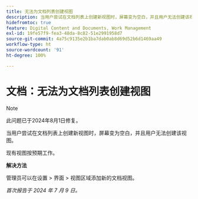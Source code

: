 ```yaml
---
title: 无法为文档列表创建视图
description: 当用户尝试在文档列表上创建新视图时，屏幕变为空白，并且用户无法创建该视图。“
hidefromtoc: true
feature: Digital Content and Documents, Work Management
exl-id: 19fe57f9-fea3-48da-8c82-51e2991958d7
source-git-commit: 4a75c9135e2b1ba7dab0ab8d69d52b6d1469aa49
workflow-type: ht
source-wordcount: '91'
ht-degree: 100%

---
```


# 文档：无法为文档列表创建视图

>[!NOTE]
>
>此问题已于2024年8月1日修复。

当用户尝试在文档列表上创建新视图时，屏幕变为空白，并且用户无法创建该视图。

现有视图按预期工作。

**解决方法**

管理员可以在设置 > 界面 > 视图区域添加新的文档视图。

_首次报告于 2024 年 7 月 9 日。_

